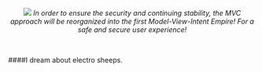 <p align="center">
  <img src="https://user-images.githubusercontent.com/4568712/190873692-215887cd-79ae-4b87-9601-f93d91f38e6c.png">
   <i>In order to ensure the security and continuing stability, the MVC approach will be reorganized into the first Model-View-Intent Empire! For a safe and secure user experience!</i><br>
</p>
<br>

####I dream about electro sheeps.

